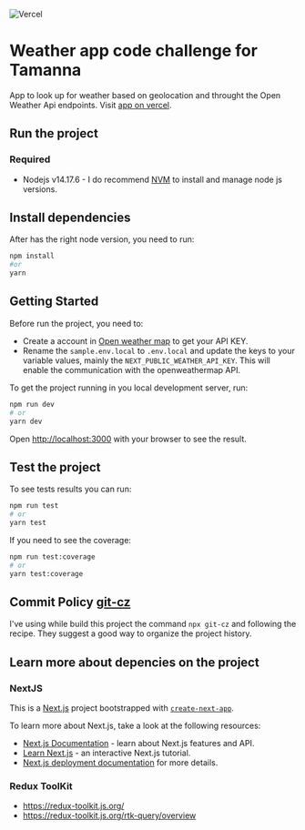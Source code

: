 ![Vercel](http://therealsujitk-vercel-badge.vercel.app/?app=therealsujitk-vercel-badge)

# Weather app code challenge for Tamanna

App to look up for weather based on geolocation and throught the Open Weather Api endpoints. Visit <a href="https://weather-app-thiagoramos.vercel.app/" target="_blank" rel="noopener noreferrer">app on vercel</a>.

## Run the project
### Required
- Nodejs v14.17.6 - I do recommend [NVM](https://github.com/creationix/nvm#installation) to install and manage node js versions.

## Install dependencies
After has the right node version, you need to run:

```bash
npm install
#or
yarn
```

## Getting Started
Before run the project, you need to:
- Create a account in [Open weather map](https://openweathermap.org/) to get your API KEY.
- Rename the `sample.env.local` to `.env.local` and update the keys to your variable values, mainly the `NEXT_PUBLIC_WEATHER_API_KEY`. This will enable the communication with the openweathermap API.

To get the project running in you local development server, run:

```bash
npm run dev
# or
yarn dev
```
Open [http://localhost:3000](http://localhost:3000) with your browser to see the result.

## Test the project
To see tests results you can run:
```bash
npm run test
# or
yarn test
```
If you need to see the coverage:
```bash
npm run test:coverage
# or
yarn test:coverage
```
## Commit Policy [git-cz](https://www.npmjs.com/package/git-cz)
I've using while build this project the command `npx git-cz` and following the recipe. They suggest a good way to organize the project history.

## Learn more about depencies on the project

### NextJS
This is a [Next.js](https://nextjs.org/) project bootstrapped with [`create-next-app`](https://github.com/vercel/next.js/tree/canary/packages/create-next-app).

To learn more about Next.js, take a look at the following resources:

- [Next.js Documentation](https://nextjs.org/docs) - learn about Next.js features and API.
- [Learn Next.js](https://nextjs.org/learn) - an interactive Next.js tutorial.
- [Next.js deployment documentation](https://nextjs.org/docs/deployment) for more details.

### Redux ToolKit
- https://redux-toolkit.js.org/
- https://redux-toolkit.js.org/rtk-query/overview

